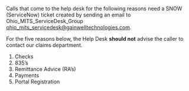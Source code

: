 Calls that come to the help desk for the following reasons need a SNOW (ServiceNow) ticket created by sending an email to Ohio_MITS_ServiceDesk_Group ohio_mits_servicedesk@gainwelltechnologies.com.   

For the five reasons below, the Help Desk **should not** advise the caller to contact our claims department.  
1. Checks 
2. 835’s 
3. Remittance Advice (RA’s) 
4. Payments 
5. Portal Registration 
